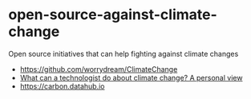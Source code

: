 # open-source-against-climate-change

Open source initiatives that can help fighting against climate changes

* https://github.com/worrydream/ClimateChange
* [What can a technologist do about climate change? A personal view](http://worrydream.com/ClimateChange)
* https://carbon.datahub.io

